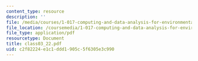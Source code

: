 ```yaml
---
content_type: resource
description: ''
file: /media/courses/1-017-computing-and-data-analysis-for-environmental-applications-fall-2003/c2f82224e1c1ddd1905c5f6305e3c990_class03_22.pdf
file_location: /coursemedia/1-017-computing-and-data-analysis-for-environmental-applications-fall-2003/c2f82224e1c1ddd1905c5f6305e3c990_class03_22.pdf
file_type: application/pdf
resourcetype: Document
title: class03_22.pdf
uid: c2f82224-e1c1-ddd1-905c-5f6305e3c990
---
```

